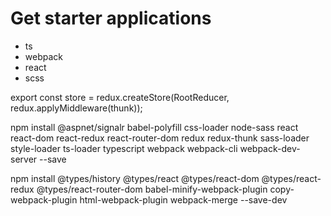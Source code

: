 # Get starter applications

- ts
- webpack
- react
- scss

export const store = redux.createStore(RootReducer, redux.applyMiddleware(thunk));

npm install @aspnet/signalr babel-polyfill css-loader node-sass react react-dom react-redux react-router-dom redux redux-thunk sass-loader style-loader ts-loader typescript webpack webpack-cli webpack-dev-server --save

npm install @types/history @types/react @types/react-dom @types/react-redux @types/react-router-dom babel-minify-webpack-plugin copy-webpack-plugin html-webpack-plugin webpack-merge --save-dev



